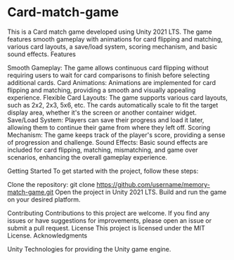 # Card-match-game

This is a Card match game developed using Unity 2021 LTS. The game features smooth gameplay with animations for card flipping and matching, various card layouts, a save/load system, scoring mechanism, and basic sound effects.
Features

Smooth Gameplay: The game allows continuous card flipping without requiring users to wait for card comparisons to finish before selecting additional cards.
Card Animations: Animations are implemented for card flipping and matching, providing a smooth and visually appealing experience.
Flexible Card Layouts: The game supports various card layouts, such as 2x2, 2x3, 5x6, etc. The cards automatically scale to fit the target display area, whether it's the screen or another container widget.
Save/Load System: Players can save their progress and load it later, allowing them to continue their game from where they left off.
Scoring Mechanism: The game keeps track of the player's score, providing a sense of progression and challenge.
Sound Effects: Basic sound effects are included for card flipping, matching, mismatching, and game over scenarios, enhancing the overall gameplay experience.

Getting Started
To get started with the project, follow these steps:

Clone the repository: git clone https://github.com/username/memory-match-game.git
Open the project in Unity 2021 LTS.
Build and run the game on your desired platform.

Contributing
Contributions to this project are welcome. If you find any issues or have suggestions for improvements, please open an issue or submit a pull request.
License
This project is licensed under the MIT License.
Acknowledgments

Unity Technologies for providing the Unity game engine.
